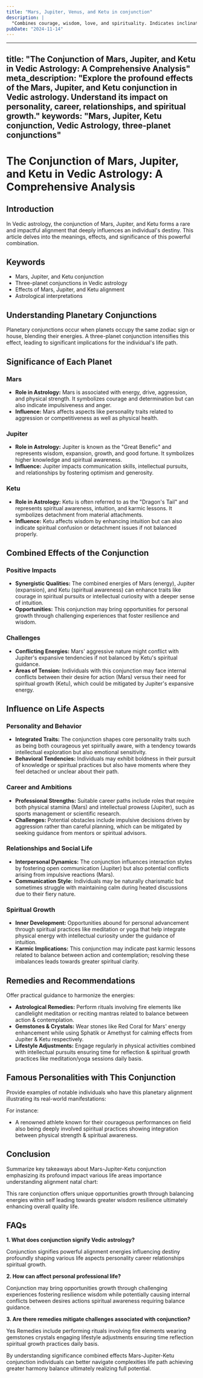 ```yaml
---
title: "Mars, Jupiter, Venus, and Ketu in conjunction"
description: |
  "Combines courage, wisdom, love, and spirituality. Indicates inclinations"
pubDate: "2024-11-14"
---
```


---
title: "The Conjunction of Mars, Jupiter, and Ketu in Vedic Astrology: A Comprehensive Analysis"
meta_description: "Explore the profound effects of the Mars, Jupiter, and Ketu conjunction in Vedic astrology. Understand its impact on personality, career, relationships, and spiritual growth."
keywords: "Mars, Jupiter, Ketu conjunction, Vedic Astrology, three-planet conjunctions"
---

# The Conjunction of Mars, Jupiter, and Ketu in Vedic Astrology: A Comprehensive Analysis

## Introduction

In Vedic astrology, the conjunction of Mars, Jupiter, and Ketu forms a rare and impactful alignment that deeply influences an individual's destiny. This article delves into the meanings, effects, and significance of this powerful combination.

## Keywords

- Mars, Jupiter, and Ketu conjunction
- Three-planet conjunctions in Vedic astrology
- Effects of Mars, Jupiter, and Ketu alignment
- Astrological interpretations

## Understanding Planetary Conjunctions

Planetary conjunctions occur when planets occupy the same zodiac sign or house, blending their energies. A three-planet conjunction intensifies this effect, leading to significant implications for the individual's life path.

## Significance of Each Planet

### Mars

- **Role in Astrology:** Mars is associated with energy, drive, aggression, and physical strength. It symbolizes courage and determination but can also indicate impulsiveness and anger.
- **Influence:** Mars affects aspects like personality traits related to aggression or competitiveness as well as physical health.

### Jupiter

- **Role in Astrology:** Jupiter is known as the "Great Benefic" and represents wisdom, expansion, growth, and good fortune. It symbolizes higher knowledge and spiritual awareness.
- **Influence:** Jupiter impacts communication skills, intellectual pursuits, and relationships by fostering optimism and generosity.

### Ketu

- **Role in Astrology:** Ketu is often referred to as the "Dragon's Tail" and represents spiritual awareness, intuition, and karmic lessons. It symbolizes detachment from material attachments.
- **Influence:** Ketu affects wisdom by enhancing intuition but can also indicate spiritual confusion or detachment issues if not balanced properly.

## Combined Effects of the Conjunction

### Positive Impacts

- **Synergistic Qualities:** The combined energies of Mars (energy), Jupiter (expansion), and Ketu (spiritual awareness) can enhance traits like courage in spiritual pursuits or intellectual curiosity with a deeper sense of intuition.
- **Opportunities:** This conjunction may bring opportunities for personal growth through challenging experiences that foster resilience and wisdom.

### Challenges

- **Conflicting Energies:** Mars' aggressive nature might conflict with Jupiter's expansive tendencies if not balanced by Ketu's spiritual guidance.
- **Areas of Tension:** Individuals with this conjunction may face internal conflicts between their desire for action (Mars) versus their need for spiritual growth (Ketu), which could be mitigated by Jupiter's expansive energy.

## Influence on Life Aspects

### Personality and Behavior

- **Integrated Traits:** The conjunction shapes core personality traits such as being both courageous yet spiritually aware, with a tendency towards intellectual exploration but also emotional sensitivity.
- **Behavioral Tendencies:** Individuals may exhibit boldness in their pursuit of knowledge or spiritual practices but also have moments where they feel detached or unclear about their path.

### Career and Ambitions

- **Professional Strengths:** Suitable career paths include roles that require both physical stamina (Mars) and intellectual prowess (Jupiter), such as sports management or scientific research.
- **Challenges:** Potential obstacles include impulsive decisions driven by aggression rather than careful planning, which can be mitigated by seeking guidance from mentors or spiritual advisors.

### Relationships and Social Life

 - **Interpersonal Dynamics:** The conjunction influences interaction styles by fostering open communication (Jupiter) but also potential conflicts arising from impulsive reactions (Mars). 
 - **Communication Style:** Individuals may be naturally charismatic but sometimes struggle with maintaining calm during heated discussions due to their fiery nature.

 ### Spiritual Growth 

 - **Inner Development:** Opportunities abound for personal advancement through spiritual practices like meditation or yoga that help integrate physical energy with intellectual curiosity under the guidance of intuition.
 - **Karmic Implications:** This conjunction may indicate past karmic lessons related to balance between action and contemplation; resolving these imbalances leads towards greater spiritual clarity.

## Remedies and Recommendations 

Offer practical guidance to harmonize the energies:

 - **Astrological Remedies:** Perform rituals involving fire elements like candlelight meditation or reciting mantras related to balance between action & contemplation.
 - **Gemstones & Crystals:** Wear stones like Red Coral for Mars' energy enhancement while using Sphatik or Amethyst for calming effects from Jupiter & Ketu respectively.
 - **Lifestyle Adjustments:** Engage regularly in physical activities combined with intellectual pursuits ensuring time for reflection & spiritual growth practices like meditation/yoga sessions daily basis.


## Famous Personalities with This Conjunction 

Provide examples of notable individuals who have this planetary alignment illustrating its real-world manifestations:

For instance:
- A renowned athlete known for their courageous performances on field also being deeply involved spiritual practices showing integration between physical strength & spiritual awareness.


## Conclusion 

Summarize key takeaways about Mars-Jupiter-Ketu conjunction emphasizing its profound impact various life areas importance understanding alignment natal chart:

This rare conjunction offers unique opportunities growth through balancing energies within self leading towards greater wisdom resilience ultimately enhancing overall quality life.


## FAQs 

**1. What does conjunction signify Vedic astrology?**

Conjunction signifies powerful alignment energies influencing destiny profoundly shaping various life aspects personality career relationships spiritual growth.


**2. How can affect personal professional life?**

Conjunction may bring opportunities growth through challenging experiences fostering resilience wisdom while potentially causing internal conflicts between desires actions spiritual awareness requiring balance guidance.


**3. Are there remedies mitigate challenges associated with conjunction?**

Yes Remedies include performing rituals involving fire elements wearing gemstones crystals engaging lifestyle adjustments ensuring time reflection spiritual growth practices daily basis.


By understanding significance combined effects Mars-Jupiter-Ketu conjunction individuals can better navigate complexities life path achieving greater harmony balance ultimately realizing full potential.